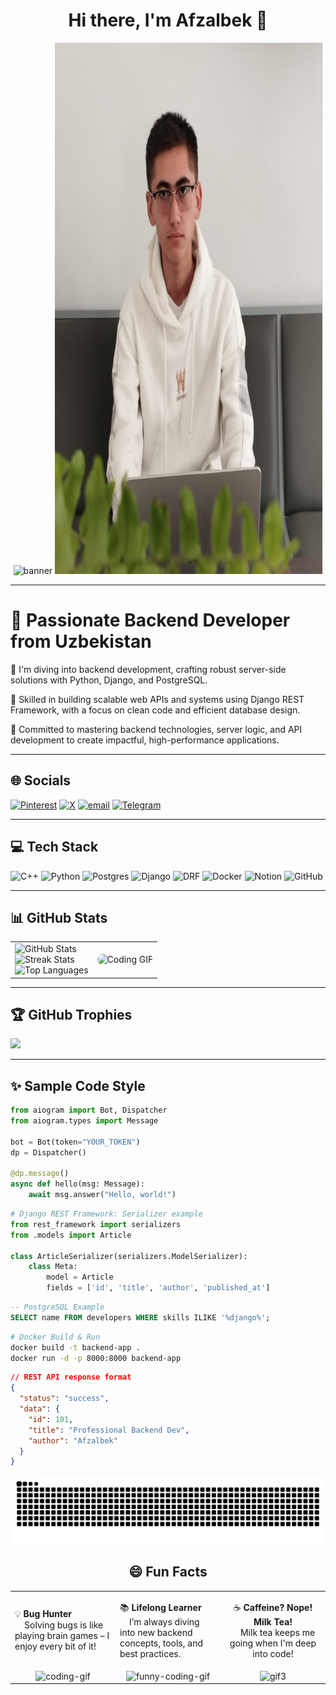 <h1 align="center">Hi there, I'm Afzalbek 👋</h1>
<p align="center">
  <!-- Yuqori banner -->
  <img src="https://capsule-render.vercel.app/api?type=waving&color=0:5BCEFA,100:003087&height=200&section=header&text=Afzalbek%20Mahmudov&fontSize=40&fontAlignY=35&animation=fadeIn" alt="banner"/>

  <!-- Tagidagi sizning rasmingiz (o‘lchami banner eni bilan bir xil, bo‘yi katta) -->
  <img src="https://github.com/Afzalbek-Mahmudov/Afzalbek-Mahmudov/blob/main/me.jpg" alt="Afzalbek" width="85%" height="850"/>
</p>


---


# 💫 Passionate Backend Developer from Uzbekistan
👋 I'm diving into backend development, crafting robust server-side solutions with Python, Django, and PostgreSQL.

💼 Skilled in building scalable web APIs and systems using Django REST Framework, with a focus on clean code and efficient database design.

🚀 Committed to mastering backend technologies, server logic, and API development to create impactful, high-performance applications.

---

## 🌐 Socials

[![Pinterest](https://img.shields.io/badge/Pinterest-%23E60023.svg?logo=Pinterest&logoColor=white)](https://pinterest.com/afzalbek_mahmudov)
[![X](https://img.shields.io/badge/X-black.svg?logo=X&logoColor=white)](https://x.com/Afzalbek_m)
[![email](https://img.shields.io/badge/Email-D14836?logo=gmail&logoColor=white)](mailto:afzalbek.777777@gmail.com)
[![Telegram](https://img.shields.io/badge/Telegram-%2300A8E1.svg?logo=Telegram&logoColor=white)](https://t.me/mahmudov_blog)

---


## 💻 Tech Stack

![C++](https://img.shields.io/badge/c++-%2300599C.svg?style=for-the-badge&logo=c%2B%2B&logoColor=white)
![Python](https://img.shields.io/badge/python-3670A0?style=for-the-badge&logo=python&logoColor=ffdd54)
![Postgres](https://img.shields.io/badge/postgres-%23316192.svg?style=for-the-badge&logo=postgresql&logoColor=white)
![Django](https://img.shields.io/badge/Django-092E20?style=for-the-badge&logo=django&logoColor=white)
![DRF](https://img.shields.io/badge/DRF-ff1709?style=for-the-badge&logo=django&logoColor=white)
![Docker](https://img.shields.io/badge/Docker-0db7ed?style=for-the-badge&logo=docker&logoColor=white)
![Notion](https://img.shields.io/badge/Notion-%23000000.svg?style=for-the-badge&logo=notion&logoColor=white)
![GitHub](https://img.shields.io/badge/github-%23121011.svg?style=for-the-badge&logo=github&logoColor=white)

---

## 📊 GitHub Stats

<div align="center">
  <table>
    <tr>
      <td>
        <img src="https://github-readme-stats.vercel.app/api?username=Afzalbek-Mahmudov&theme=dark&hide_border=false&include_all_commits=true&count_private=true" alt="GitHub Stats" height="180"/>
        <br/>
        <img src="https://nirzak-streak-stats.vercel.app/?user=Afzalbek-Mahmudov&theme=dark&hide_border=false" alt="Streak Stats" height="180"/>
        <br/>
        <img src="https://github-readme-stats.vercel.app/api/top-langs/?username=Afzalbek-Mahmudov&theme=dark&hide_border=false&layout=compact" alt="Top Languages" height="150"/>
      </td>
      <td>
        <img src="https://media4.giphy.com/media/v1.Y2lkPTc5MGI3NjExOXdxeXp4bDBlbTQybGI0ZjQxODJ3N3B3eGZmdzN1bHIyem1lanVmaiZlcD12MV9pbnRlcm5hbF9naWZfYnlfaWQmY3Q9cw/WFZvB7VIXBgiz3oDXE/giphy.gif" alt="Coding GIF" width="350" style="border-radius: 10px;" />
      </td>
    </tr>
  </table>
</div>


---

## 🏆 GitHub Trophies

![](https://github-profile-trophy.vercel.app/?username=Afzalbek-Mahmudov&theme=radical&no-frame=false&no-bg=false&margin-w=4)

---

## ✨ Sample Code Style

```python
from aiogram import Bot, Dispatcher
from aiogram.types import Message

bot = Bot(token="YOUR_TOKEN")
dp = Dispatcher()

@dp.message()
async def hello(msg: Message):
    await msg.answer("Hello, world!")
```
```python
# Django REST Framework: Serializer example
from rest_framework import serializers
from .models import Article

class ArticleSerializer(serializers.ModelSerializer):
    class Meta:
        model = Article
        fields = ['id', 'title', 'author', 'published_at']

```
```sql
-- PostgreSQL Example
SELECT name FROM developers WHERE skills ILIKE '%django%';
```
```bash
# Docker Build & Run
docker build -t backend-app .
docker run -d -p 8000:8000 backend-app
```

```json
// REST API response format
{
  "status": "success",
  "data": {
    "id": 101,
    "title": "Professional Backend Dev",
    "author": "Afzalbek"
  }
}
```
<picture>
  <source media="(prefers-color-scheme: dark)" srcset="https://raw.githubusercontent.com/Afzalbek-Mahmudov/Afzalbek-Mahmudov/output/github-snake-dark.svg" />
  <source media="(prefers-color-scheme: light)" srcset="https://raw.githubusercontent.com/Afzalbek-Mahmudov/Afzalbek-Mahmudov/output/github-snake.svg" />
  <img alt="github-snake" src="https://raw.githubusercontent.com/Afzalbek-Mahmudov/Afzalbek-Mahmudov/output/github-snake.svg" />
</picture>

<h2 align="center">😄 Fun Facts</h2>

<table>
  <tr>
    <td width="33%">

💡 **Bug Hunter**  
&nbsp;&nbsp;&nbsp;&nbsp;Solving bugs is like playing brain games – I enjoy every bit of it!

</td>
    <td width="33%">

📚 **Lifelong Learner**  
&nbsp;&nbsp;&nbsp;&nbsp;I’m always diving into new backend concepts, tools, and best practices.

</td>
    <td width="33%" align="center">

☕ **Caffeine? Nope! Milk Tea!**  
&nbsp;&nbsp;&nbsp;&nbsp;Milk tea keeps me going when I'm deep into code!

</td>
  </tr>
  <tr>
    <td align="center">
      <img src="https://media3.giphy.com/media/v1.Y2lkPTc5MGI3NjExejVwam5vamw1bHlqZHJxYzAzN3AyZ3hxNTRyNjllZXJyMGJ6N2poeCZlcD12MV9pbnRlcm5hbF9naWZfYnlfaWQmY3Q9cw/kOe46rvaOLg8smLgs5/giphy.gif" width="200" alt="coding-gif"/>
    </td>
    <td align="center">
      <img src="https://media2.giphy.com/media/v1.Y2lkPTc5MGI3NjExcXRtdnYwcWt4bGhsZmR6dWYzNno4Mno5NzRtaDYweHk1aDJnZm9kcCZlcD12MV9pbnRlcm5hbF9naWZfYnlfaWQmY3Q9cw/VDdh2wgmzsXAc7FCd7/giphy.gif" width="200" alt="funny-coding-gif"/>
    </td>
    <td align="center">
      <img src="https://media0.giphy.com/media/v1.Y2lkPTc5MGI3NjExY3c1ZGgxZDc5bGZia2o3dG81emhxZmFuMXd6aTF3N3Bia2NiZ3lmYSZlcD12MV9pbnRlcm5hbF9naWZfYnlfaWQmY3Q9cw/niCkjKTl2NbA0jySxw/giphy.gif" width="200" alt="gif3"/>
    </td>
  </tr>
</table>
